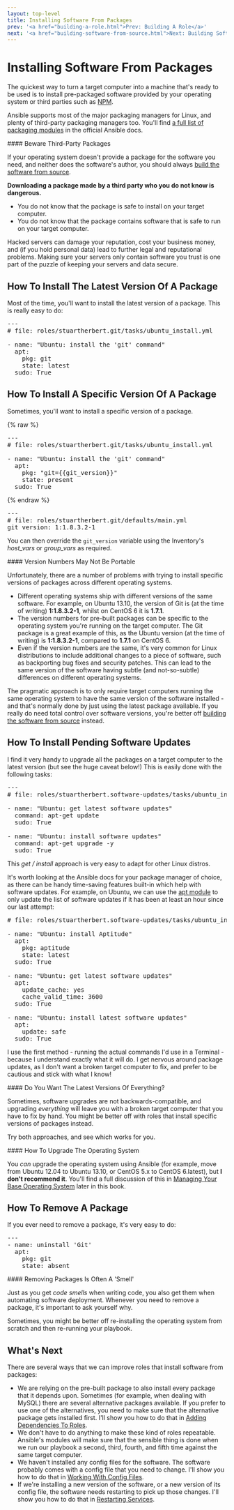 ```yaml
---
layout: top-level
title: Installing Software From Packages
prev: '<a href="building-a-role.html">Prev: Building A Role</a>'
next: '<a href="building-software-from-source.html">Next: Building Software From Source</a>'
---
```


# Installing Software From Packages

The quickest way to turn a target computer into a machine that's ready to be used is to install pre-packaged software provided by your operating system or third parties such as [NPM](http://npmjs.org).

Ansible supports most of the major packaging managers for Linux, and plenty of third-party packaging managers too.  You'll find [a full list of packaging modules](http://docs.ansible.com/list_of_packaging_modules.html) in the official Ansible docs.

<div class="callout danger" markdown="1">
#### Beware Third-Party Packages

If your operating system doesn't provide a package for the software you need, and neither does the software's author, you should always [build the software from source](building-software-from-source.html).

__Downloading a package made by a third party who you do not know is dangerous.__

* You do not know that the package is safe to install on your target computer.
* You do not know that the package contains software that is safe to run on your target computer.

Hacked servers can damage your reputation, cost your business money, and (if you hold personal data) lead to further legal and reputational problems.  Making sure your servers only contain software you trust is one part of the puzzle of keeping your servers and data secure.
</div>

## How To Install The Latest Version Of A Package

Most of the time, you'll want to install the latest version of a package.  This is really easy to do:

<pre>
---
# file: roles/stuartherbert.git/tasks/ubuntu_install.yml

- name: "Ubuntu: install the 'git' command"
  apt:
    pkg: git
    state: latest
  sudo: True
</pre>

## How To Install A Specific Version Of A Package

Sometimes, you'll want to install a specific version of a package.

{% raw %}

<pre>
---
# file: roles/stuartherbert.git/tasks/ubuntu_install.yml

- name: "Ubuntu: install the 'git' command"
  apt:
    pkg: "git={{git_version}}"
    state: present
  sudo: True
</pre>

{% endraw %}

<pre>
---
# file: roles/stuartherbert.git/defaults/main.yml
git_version: 1:1.8.3.2-1
</pre>

You can then override the `git_version` variable using the Inventory's _host\_vars_ or _group\_vars_ as required.

<div class="callout warning" markdown="1">
#### Version Numbers May Not Be Portable

Unfortunately, there are a number of problems with trying to install specific versions of packages across different operating systems.

* Different operating systems ship with different versions of the same software.  For example, on Ubuntu 13.10, the version of Git is (at the time of writing) __1:1.8.3.2-1__, whilst on CentOS 6 it is __1.7.1__.
* The version numbers for pre-built packages can be specific to the operating system you're running on the target computer.  The Git package is a great example of this, as the Ubuntu version (at the time of writing) is __1:1.8.3.2-1__, compared to __1.7.1__ on CentOS 6.
* Even if the version numbers are the same, it's very common for Linux distributions to include additional changes to a piece of software, such as backporting bug fixes and security patches.  This can lead to the same version of the software having subtle (and not-so-subtle) differences on different operating systems.

The pragmatic approach is to only require target computers running the same operating system to have the same version of the software installed - and that's normally done by just using the latest package available.  If you really do need total control over software versions, you're better off [building the software from source](building-software-from-source.html) instead.
</div>

## How To Install Pending Software Updates

I find it very handy to upgrade all the packages on a target computer to the latest version (but see the huge caveat below!)  This is easily done with the following tasks:

<pre>
---
# file: roles/stuartherbert.software-updates/tasks/ubuntu_install.yml

- name: "Ubuntu: get latest software updates"
  command: apt-get update
  sudo: True

- name: "Ubuntu: install software updates"
  command: apt-get upgrade -y
  sudo: True
</pre>

This _get / install_ approach is very easy to adapt for other Linux distros.

It's worth looking at the Ansible docs for your package manager of choice, as there can be handy time-saving features built-in which help with software updates.  For example, on Ubuntu, we can use the [apt module](http://docs.ansible.com/apt_module.html) to only update the list of software updates if it has been at least an hour since our last attempt:

<pre>
# file: roles/stuartherbert.software-updates/tasks/ubuntu_install.yml

- name: "Ubuntu: install Aptitude"
  apt:
    pkg: aptitude
    state: latest
  sudo: True

- name: "Ubuntu: get latest software updates"
  apt:
    update_cache: yes
    cache_valid_time: 3600
  sudo: True

- name: "Ubuntu: install latest software updates"
  apt:
    update: safe
  sudo: True
</pre>

I use the first method - running the actual commands I'd use in a Terminal - because I understand exactly what it will do.  I get nervous around package updates, as I don't want a broken target computer to fix, and prefer to be cautious and stick with what I know!

<div class="callout warning" markdown="1">
#### Do You Want The Latest Versions Of Everything?

Sometimes, software upgrades are not backwards-compatible, and upgrading _everything_ will leave you with a broken target computer that you have to fix by hand.  You might be better off with roles that install specific versions of packages instead.

Try both approaches, and see which works for you.
</div>

<div class="callout info" markdown="1">
#### How To Upgrade The Operating System

You _can_ upgrade the operating system using Ansible (for example, move from Ubuntu 12.04 to Ubuntu 13.10, or CentOS 5.x to CentOS 6.latest), but __I don't recommend it__.  You'll find a full discussion of this in [Managing Your Base Operating System](managing-your-base-operating-system.html) later in this book.
</div>

## How To Remove A Package

If you ever need to remove a package, it's very easy to do:

<pre>
---
- name: uninstall 'Git'
  apt:
    pkg: git
    state: absent
</pre>

<div class="callout warning" markdown="1">
#### Removing Packages Is Often A 'Smell'

Just as you get _code smells_ when writing code, you also get them when automating software deployment.  Whenever you need to remove a package, it's important to ask yourself why.

Sometimes, you might be better off re-installing the operating system from scratch and then re-running your playbook.
</div>

## What's Next

There are several ways that we can improve roles that install software from packages:

* We are relying on the pre-built package to also install every package that it depends upon.  Sometimes (for example, when dealing with MySQL) there are several alternative packages available.  If you prefer to use one of the alternatives, you need to make sure that the alternative package gets installed first.  I'll show you how to do that in [Adding Dependencies To Roles](adding-dependencies-to-roles.html).
* We don't have to do anything to make these kind of roles repeatable.  Ansible's modules will make sure that the sensible thing is done when we run our playbook a second, third, fourth, and fifth time against the same target computer.
* We haven't installed any config files for the software.  The software probably comes with a config file that you need to change.  I'll show you how to do that in [Working With Config Files](working-with-config-files.html).
* If we're installing a new version of the software, or a new version of its config file, the software needs restarting to pick up those changes.  I'll show you how to do that in [Restarting Services](restarting-services.html).
